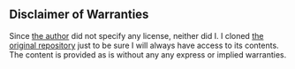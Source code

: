 ## Disclaimer of Warranties
Since [the author](https://github.com/populov) did not specify any license, neither did I. I cloned [the original repository](https://github.com/populov/google-sites-disqus) just to be sure I will always have access to its contents. The content is provided as is without any any express or implied warranties.
